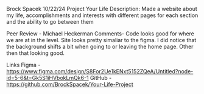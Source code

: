 Brock Spacek
10/22/24
Project Your Life
Description: Made a website about my life, accomplishments and interests with different pages for each section and the ability to go between them

Peer Review - Michael Heckerman
Comments- Code looks good for where we are at in the level. Site looks pretty simaliar to the figma. I did notice that the background shifts a bit when going to or leaving the home page. Other then that looking good.

Links
Figma - https://www.figma.com/design/S8For2Ue1kENxt5152ZQeA/Untitled?node-id=5-6&t=Gk5S1iHVbokLmQk6-1
GitHub - https://github.com/BrockSpacek/Your-Life-Project